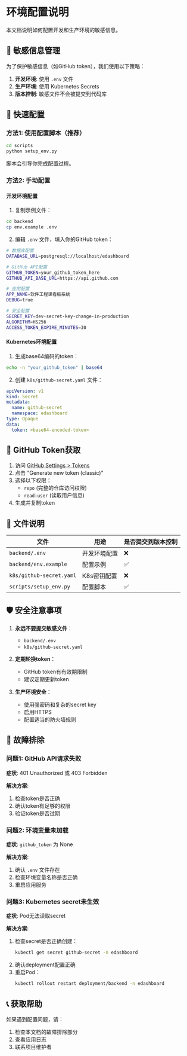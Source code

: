 # 环境配置说明

本文档说明如何配置开发和生产环境的敏感信息。

## 🔐 敏感信息管理

为了保护敏感信息（如GitHub token），我们使用以下策略：

1. **开发环境**: 使用 `.env` 文件
2. **生产环境**: 使用 Kubernetes Secrets
3. **版本控制**: 敏感文件不会被提交到代码库

## 🚀 快速配置

### 方法1: 使用配置脚本（推荐）

```bash
cd scripts
python setup_env.py
```

脚本会引导你完成配置过程。

### 方法2: 手动配置

#### 开发环境配置

1. 复制示例文件：
```bash
cd backend
cp env.example .env
```

2. 编辑 `.env` 文件，填入你的GitHub token：
```bash
# 数据库配置
DATABASE_URL=postgresql://localhost/edashboard

# GitHub API配置
GITHUB_TOKEN=your_github_token_here
GITHUB_API_BASE_URL=https://api.github.com

# 应用配置
APP_NAME=软件工程课看板系统
DEBUG=true

# 安全配置
SECRET_KEY=dev-secret-key-change-in-production
ALGORITHM=HS256
ACCESS_TOKEN_EXPIRE_MINUTES=30
```

#### Kubernetes环境配置

1. 生成base64编码的token：
```bash
echo -n "your_github_token" | base64
```

2. 创建 `k8s/github-secret.yaml` 文件：
```yaml
apiVersion: v1
kind: Secret
metadata:
  name: github-secret
  namespace: edashboard
type: Opaque
data:
  token: <base64-encoded-token>
```

## 🔑 GitHub Token获取

1. 访问 [GitHub Settings > Tokens](https://github.com/settings/tokens)
2. 点击 "Generate new token (classic)"
3. 选择以下权限：
   - `repo` (完整的仓库访问权限)
   - `read:user` (读取用户信息)
4. 生成并复制token

## 📁 文件说明

| 文件 | 用途 | 是否提交到版本控制 |
|------|------|-------------------|
| `backend/.env` | 开发环境配置 | ❌ |
| `backend/env.example` | 配置示例 | ✅ |
| `k8s/github-secret.yaml` | K8s密钥配置 | ❌ |
| `scripts/setup_env.py` | 配置脚本 | ✅ |

## 🛡️ 安全注意事项

1. **永远不要提交敏感文件**：
   - `backend/.env`
   - `k8s/github-secret.yaml`

2. **定期轮换token**：
   - GitHub token有有效期限制
   - 建议定期更新token

3. **生产环境安全**：
   - 使用强密码和复杂的secret key
   - 启用HTTPS
   - 配置适当的防火墙规则

## 🔧 故障排除

### 问题1: GitHub API请求失败

**症状**: 401 Unauthorized 或 403 Forbidden

**解决方案**:
1. 检查token是否正确
2. 确认token有足够的权限
3. 验证token是否过期

### 问题2: 环境变量未加载

**症状**: `github_token` 为 None

**解决方案**:
1. 确认 `.env` 文件存在
2. 检查环境变量名称是否正确
3. 重启应用服务

### 问题3: Kubernetes secret未生效

**症状**: Pod无法读取secret

**解决方案**:
1. 检查secret是否正确创建：
   ```bash
   kubectl get secret github-secret -n edashboard
   ```
2. 确认deployment配置正确
3. 重启Pod：
   ```bash
   kubectl rollout restart deployment/backend -n edashboard
   ```

## 📞 获取帮助

如果遇到配置问题，请：

1. 检查本文档的故障排除部分
2. 查看应用日志
3. 联系项目维护者 